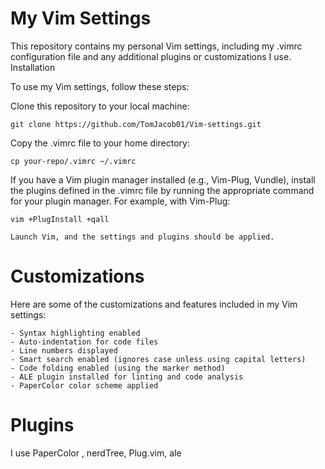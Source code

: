 # My Vim Settings

This repository contains my personal Vim settings, including my .vimrc configuration file and any additional plugins or customizations I use.
Installation

To use my Vim settings, follow these steps:

Clone this repository to your local machine:

    

    git clone https://github.com/TomJacob01/Vim-settings.git

Copy the .vimrc file to your home directory:



    cp your-repo/.vimrc ~/.vimrc

If you have a Vim plugin manager installed (e.g., Vim-Plug, Vundle), install the plugins defined in the .vimrc file by running the appropriate command for your plugin manager. For example, with Vim-Plug:



    vim +PlugInstall +qall

    Launch Vim, and the settings and plugins should be applied.

# Customizations

Here are some of the customizations and features included in my Vim settings:

    - Syntax highlighting enabled
    - Auto-indentation for code files
    - Line numbers displayed
    - Smart search enabled (ignores case unless using capital letters)
    - Code folding enabled (using the marker method)
    - ALE plugin installed for linting and code analysis
    - PaperColor color scheme applied

# Plugins
I use PaperColor , nerdTree, Plug.vim, ale
